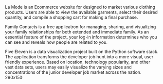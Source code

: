 La Mode is an Ecommerce website for designed to market various clothing products. Users are able to view the available garments, select their desired quantity, and compile a shopping cart for making a final purchase.


Family Contacts is a free applicatron for managing, sharing, and visualizing your family relationships for both extended and immediate family. As an essential feature of the project, your log-in information determines who you can see and reveals how people are related to you.

Five Eleven is a data visualization project built on the Python software stack. The application transforms the developer job hunt into a more visual, user friendly experience. Based on location, technology
popularity, and other vast data sets, users may easily visualize the varying sizes and concentrations of the junior developer job market across the nation.
290x150
